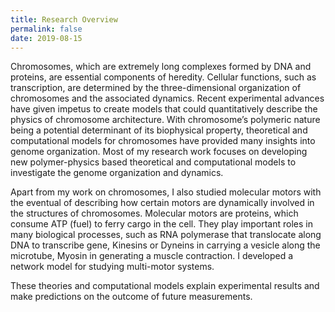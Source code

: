 ```yaml
---
title: Research Overview
permalink: false
date: 2019-08-15
---
```


Chromosomes, which are extremely long complexes formed by DNA and proteins, are essential components of heredity. Cellular functions, such as transcription, are determined by the three-dimensional organization of chromosomes and the associated dynamics. Recent experimental advances have given impetus to create models that could quantitatively describe the physics of chromosome architecture. With chromosome’s polymeric nature being a potential determinant of its biophysical property, theoretical and computational models for chromosomes have provided many insights into genome organization. Most of my research work focuses on developing new polymer-physics based theoretical and computational models to investigate the genome organization and dynamics.

Apart from my work on chromosomes, I also studied molecular motors with the eventual of describing how certain motors are dynamically involved in the structures of chromosomes. Molecular motors are proteins, which consume ATP (fuel) to ferry cargo in the cell. They play important roles in many biological processes, such as RNA polymerase that translocate along DNA to transcribe gene, Kinesins or Dyneins in carrying a vesicle along the microtube, Myosin in generating a muscle contraction. I developed a network model for studying multi-motor systems.

These theories and computational models explain experimental results and make predictions on the outcome of future measurements.
